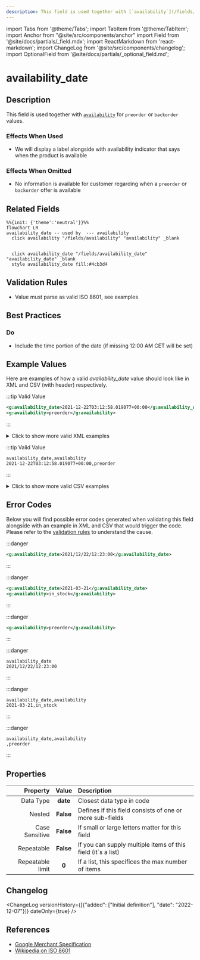 ```yaml
---
description: This field is used together with [`availability`](/fields/availability.md) for `preorder` or `backorder` values.
---
```


import Tabs from '@theme/Tabs';
import TabItem from '@theme/TabItem';
import Anchor from "@site/src/components/anchor"
import Field from '@site/docs/partials/_field.mdx';
import ReactMarkdown from 'react-markdown';
import ChangeLog from '@site/src/components/changelog';
import OptionalField from '@site/docs/partials/_optional_field.md';

# availability_date

<OptionalField/>

## Description

This field is used together with [`availability`](/fields/availability.md) for `preorder` or `backorder` values.



### Effects When Used

- We will display a label alongside with availability indicator that says when the product is available



### Effects When Omitted

- No information is available for customer regarding when a `preorder` or `backorder` offer is available




## Related Fields

```mermaid
%%{init: {'theme':'neutral'}}%%
flowchart LR
availability_date -- used by  --- availability
  click availability "/fields/availability" "availability" _blank
   
  
  click availability_date "/fields/availability_date" "availability_date" _blank
  style availability_date fill:#4cb3d4
```




## Validation Rules

- Value must parse as valid ISO 8601, see examples


## Best Practices


### Do

- Include the time portion of the date (if missing 12:00 AM CET will be set)





## Example Values

Here are examples of how a valid *availability_date* value  should look like in XML and CSV (with header) respectively.

<Tabs>
  <TabItem value="valid_xml" label="XML" default>

:::tip Valid Value

```xml
<g:availability_date>2021-12-22T03:12:58.019077+00:00</g:availability_date>
<g:availability>preorder</g:availability>
```

:::

<details>
  <summary>Click to show more valid XML examples</summary>
  <div>

```xml
<g:availability_date>2021-12-22T03:12:58.019077+00:00</g:availability_date>
<g:availability>preorder</g:availability>
```

```xml
<g:availability_date>2021-03-21</g:availability_date>
<g:availability>preorder</g:availability>
```


  </div>
</details>

 </TabItem>
  <TabItem value="valid_csv" label="CSV">

:::tip Valid Value

```csv
availability_date,availability
2021-12-22T03:12:58.019077+00:00,preorder
```

:::

<details>
  <summary>Click to show more valid CSV examples</summary>
  <div>

```csv
availability_date,availability
2021-12-22T03:12:58.019077+00:00,preorder
```

```csv
availability_date,availability
2021-03-21,preorder
```


  </div>
</details>

  </TabItem>
</Tabs>

## Error Codes

Below you will find possible error codes generated when validating this field alongside with an example in XML and CSV that would trigger the code. Please refer to the [validation rules](#validation-rules) to understand the cause.

<Tabs>
  <TabItem value="invalid_xml" label="XML" default>

:::danger <Anchor id="validation_invalid_format" title="validation_invalid_format" /> 

```xml
<g:availability_date>2021/12/22/12:23:00</g:availability_date>
```

:::

:::danger <Anchor id="validation_invalid_value" title="validation_invalid_value" /> 

```xml
<g:availability_date>2021-03-21</g:availability_date>
<g:availability>in_stock</g:availability>
```

:::

:::danger <Anchor id="validation_missing_field" title="validation_missing_field" /> 

```xml
<g:availability>preorder</g:availability>
```

:::


 </TabItem>
  <TabItem value="invalid_csv" label="CSV">

:::danger <Anchor id="validation_invalid_format" title="validation_invalid_format" /> 

```csv
availability_date
2021/12/22/12:23:00
```

:::

:::danger <Anchor id="validation_invalid_value" title="validation_invalid_value" /> 

```csv
availability_date,availability
2021-03-21,in_stock
```

:::

:::danger <Anchor id="validation_missing_field" title="validation_missing_field" /> 

```csv
availability_date,availability
,preorder
```

:::


  </TabItem>
</Tabs>

## Properties

|     **Property** |         **Value**          | **Description**                                              |
|-----------------:|:--------------------------:|:-------------------------------------------------------------|
|        Data Type |    **date**     | Closest data type in code                                    |
|           Nested |      **False**      | Defines if this field consists of one or more sub-fields     |
|   Case Sensitive |  **False**  | If small or large letters matter for this field              |
|       Repeatable |    **False**    | If you can supply multiple items of this field (it´s a list) |
| Repeatable limit | **0** | If a list, this specifices the max number of items           |

## Changelog
<ChangeLog versionHistory={[{"added": ["Initial definition"], "date": "2022-12-07"}]} dateOnly={true} />

## References
- [Google Merchant Specification](https://support.google.com/merchants/answer/6324470)
- [Wikipedia on ISO 8601](https://en.wikipedia.org/wiki/ISO_8601)

